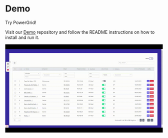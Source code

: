 # Demo

Try PowerGrid!

Visit our [Demo](https://github.com/Power-Components/powergrid-demo) repository and follow the README instructions on how to install and run it.

![Output](../img/example.gif)
